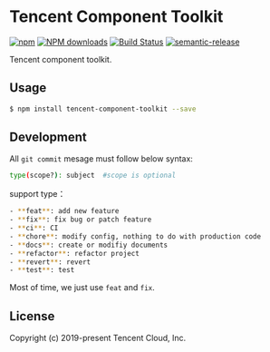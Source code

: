 # Tencent Component Toolkit

[![npm](https://img.shields.io/npm/v/tencent-component-toolkit)](http://www.npmtrends.com/tencent-component-toolkit)
[![NPM downloads](http://img.shields.io/npm/dm/tencent-component-toolkit.svg?style=flat-square)](http://www.npmtrends.com/tencent-component-toolkit)
[![Build Status](https://travis-ci.com/serverless-tencent/tencent-component-toolkit.svg?branch=master)](https://travis-ci.com/serverless-tencent/tencent-component-toolkit)
[![semantic-release](https://img.shields.io/badge/%20%20%F0%9F%93%A6%F0%9F%9A%80-semantic--release-e10079.svg)](https://github.com/semantic-release/semantic-release)

Tencent component toolkit.

## Usage

```bash
$ npm install tencent-component-toolkit --save
```

## Development

All `git commit` mesage must follow below syntax:

```bash
type(scope?): subject  #scope is optional
```

support type：

```bash
- **feat**: add new feature
- **fix**: fix bug or patch feature
- **ci**: CI
- **chore**: modify config, nothing to do with production code
- **docs**: create or modifiy documents
- **refactor**: refactor project
- **revert**: revert
- **test**: test
```

Most of time, we just use `feat` and `fix`.

## License

Copyright (c) 2019-present Tencent Cloud, Inc.
